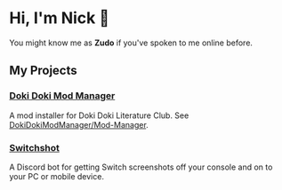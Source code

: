 # Hi, I'm Nick 👋

You might know me as **Zudo** if you've spoken to me online before.

## My Projects

### [Doki Doki Mod Manager](https://doki.space)

A mod installer for Doki Doki Literature Club. See [DokiDokiModManager/Mod-Manager](https://github.com/DokiDokiModManager/Mod-Manager).

### [Switchshot](https://switchshot.app)

A Discord bot for getting Switch screenshots off your console and on to your PC or mobile device.
